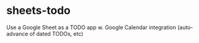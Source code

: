 # sheets-todo
Use a Google Sheet as a TODO app w. Google Calendar integration (auto-advance of dated TODOs, etc)
